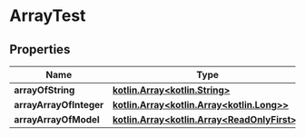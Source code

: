 # ArrayTest

## Properties
Name | Type | Description | Notes
------------ | ------------- | ------------- | -------------
**arrayOfString** | [**kotlin.Array&lt;kotlin.String&gt;**](.md) |  |  [optional]
**arrayArrayOfInteger** | [**kotlin.Array&lt;kotlin.Array&lt;kotlin.Long&gt;&gt;**](.md) |  |  [optional]
**arrayArrayOfModel** | [**kotlin.Array&lt;kotlin.Array&lt;ReadOnlyFirst&gt;&gt;**](.md) |  |  [optional]
